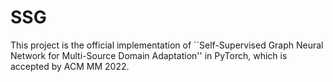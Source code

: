 # SSG
This project is the official implementation of ``Self-Supervised Graph Neural Network for Multi-Source Domain Adaptation'' in PyTorch, which is accepted by ACM MM 2022.
